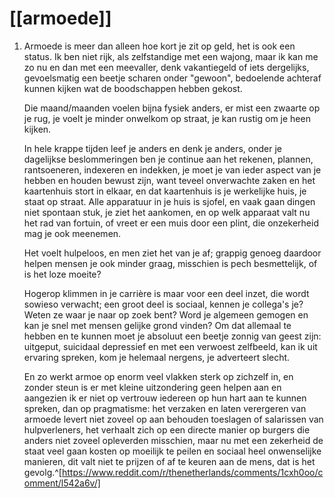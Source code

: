 # [[armoede]]
1. Armoede is meer dan alleen hoe kort je zit op geld, het is ook een status. Ik ben niet rijk, als zelfstandige met een wajong, maar ik kan me zo nu en dan met een meevaller, denk vakantiegeld of iets dergelijks, gevoelsmatig een beetje scharen onder "gewoon", bedoelende achteraf kunnen kijken wat de boodschappen hebben gekost.

	Die maand/maanden voelen bijna fysiek anders, er mist een zwaarte op je rug, je voelt je minder onwelkom op straat, je kan rustig om je heen kijken.

	In hele krappe tijden leef je anders en denk je anders, onder je dagelijkse beslommeringen ben je continue aan het rekenen, plannen, rantsoeneren, indexeren en indekken, je moet je van ieder aspect van je hebben en houden bewust zijn, want teveel onverwachte zaken en het kaartenhuis stort in elkaar, en dat kaartenhuis is je werkelijke huis, je staat op straat. Alle apparatuur in je huis is sjofel, en vaak gaan dingen niet spontaan stuk, je ziet het aankomen, en op welk apparaat valt nu het rad van fortuin, of vreet er een muis door een plint, die onzekerheid mag je ook meenemen.

	Het voelt hulpeloos, en men ziet het van je af; grappig genoeg daardoor helpen mensen je ook minder graag, misschien is pech besmettelijk, of is het loze moeite?

	Hogerop klimmen in je carrière is maar voor een deel inzet, die wordt sowieso verwacht; een groot deel is sociaal, kennen je collega's je? Weten ze waar je naar op zoek bent? Word je algemeen gemogen en kan je snel met mensen gelijke grond vinden? Om dat allemaal te hebben en te kunnen moet je absoluut een beetje zonnig van geest zijn: uitgeput, suicidaal depressief en met een verwoest zelfbeeld, kan ik uit ervaring spreken, kom je helemaal nergens, je adverteert slecht.

	En zo werkt armoe op enorm veel vlakken sterk op zichzelf in, en zonder steun is er met kleine uitzondering geen helpen aan en aangezien ik er niet op vertrouw iedereen op hun hart aan te kunnen spreken, dan op pragmatisme: het verzaken en laten verergeren van armoede levert niet zoveel op aan behouden toeslagen of salarissen van hulpverleners, het verhaalt zich op een directe manier op burgers die anders niet zoveel opleverden misschien, maar nu met een zekerheid de staat veel gaan kosten op moeilijk te peilen en sociaal heel onwenselijke manieren, dit valt niet te prijzen of af te keuren aan de mens, dat is het gevolg.^[https://www.reddit.com/r/thenetherlands/comments/1cxh0oo/comment/l542a6v/]